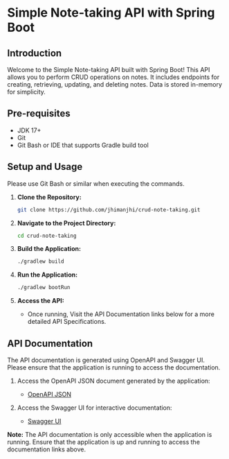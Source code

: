 # Simple Note-taking API with Spring Boot

## Introduction

Welcome to the Simple Note-taking API built with Spring Boot! This API allows you to perform CRUD operations on notes. It includes endpoints for creating, retrieving, updating, and deleting notes. Data is stored in-memory for simplicity.

## Pre-requisites

- JDK 17+
- Git
- Git Bash or IDE that supports Gradle build tool

## Setup and Usage

Please use Git Bash or similar when executing the commands.

1. **Clone the Repository:**

    ```bash
    git clone https://github.com/jhimanjhi/crud-note-taking.git
    ```

2. **Navigate to the Project Directory:**

    ```bash
    cd crud-note-taking
    ```

3. **Build the Application:**

    ```bash
    ./gradlew build
    ```

4. **Run the Application:**

    ```bash
    ./gradlew bootRun
    ```

5. **Access the API:**

    - Once running, Visit the API Documentation links below for a more detailed API Specifications.

## API Documentation

The API documentation is generated using OpenAPI and Swagger UI. Please ensure that the application is running to access the documentation.

1. Access the OpenAPI JSON document generated by the application:
    - [OpenAPI JSON](http://localhost:8080/v3/api-docs)

2. Access the Swagger UI for interactive documentation:
    - [Swagger UI](http://localhost:8080/webjars/swagger-ui/index.html#/)

**Note:** The API documentation is only accessible when the application is running. Ensure that the application is up and running to access the documentation links above.
